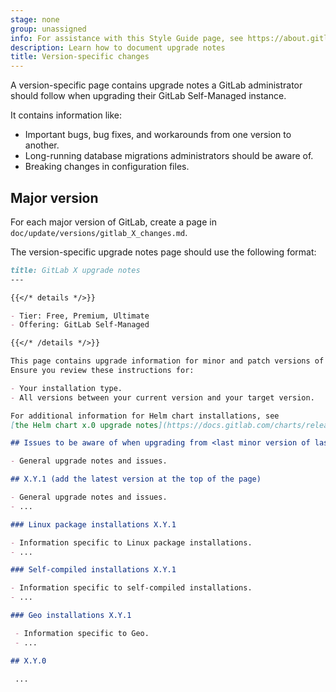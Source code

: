 ```yaml
---
stage: none
group: unassigned
info: For assistance with this Style Guide page, see https://about.gitlab.com/handbook/product/ux/technical-writing/#assignments-to-other-projects-and-subjects.
description: Learn how to document upgrade notes
title: Version-specific changes
---
```


A version-specific page contains upgrade notes a GitLab administrator
should follow when upgrading their GitLab Self-Managed instance.

It contains information like:

- Important bugs, bug fixes, and workarounds from one version to another.
- Long-running database migrations administrators should be aware of.
- Breaking changes in configuration files.

## Major version

For each major version of GitLab, create a page in `doc/update/versions/gitlab_X_changes.md`.

The version-specific upgrade notes page should use the following format:

```markdown
title: GitLab X upgrade notes
---

{{</* details */>}}

- Tier: Free, Premium, Ultimate
- Offering: GitLab Self-Managed

{{</* /details */>}}

This page contains upgrade information for minor and patch versions of GitLab X.
Ensure you review these instructions for:

- Your installation type.
- All versions between your current version and your target version.

For additional information for Helm chart installations, see
[the Helm chart x.0 upgrade notes](https://docs.gitlab.com/charts/releases/x_0.html).

## Issues to be aware of when upgrading from <last minor version of last major>

- General upgrade notes and issues.

## X.Y.1 (add the latest version at the top of the page)

- General upgrade notes and issues.
- ...

### Linux package installations X.Y.1

- Information specific to Linux package installations.
- ...

### Self-compiled installations X.Y.1

- Information specific to self-compiled installations.
- ...

### Geo installations X.Y.1

 - Information specific to Geo.
 - ...

## X.Y.0

 ...
```
